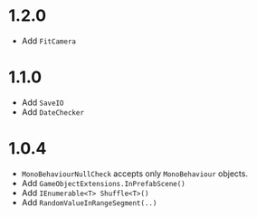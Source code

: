 # 1.2.0
- Add `FitCamera`

# 1.1.0
- Add `SaveIO`
- Add `DateChecker`

# 1.0.4
- `MonoBehaviourNullCheck` accepts only `MonoBehaviour` objects.
- Add `GameObjectExtensions.InPrefabScene()`
- Add `IEnumerable<T> Shuffle<T>()`
- Add `RandomValueInRangeSegment(..)`
